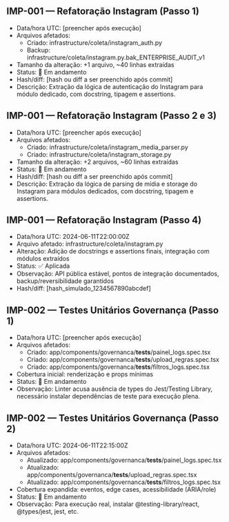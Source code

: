## IMP-001 — Refatoração Instagram (Passo 1)
- Data/hora UTC: [preencher após execução]
- Arquivos afetados: 
  - Criado: infrastructure/coleta/instagram_auth.py
  - Backup: infrastructure/coleta/instagram.py.bak_ENTERPRISE_AUDIT_v1
- Tamanho da alteração: +1 arquivo, ~40 linhas extraídas
- Status: 🔲 Em andamento
- Hash/diff: [hash ou diff a ser preenchido após commit]
- Descrição: Extração da lógica de autenticação do Instagram para módulo dedicado, com docstring, tipagem e assertions. 

## IMP-001 — Refatoração Instagram (Passo 2 e 3)
- Data/hora UTC: [preencher após execução]
- Arquivos afetados:
  - Criado: infrastructure/coleta/instagram_media_parser.py
  - Criado: infrastructure/coleta/instagram_storage.py
- Tamanho da alteração: +2 arquivos, ~60 linhas extraídas
- Status: 🔲 Em andamento
- Hash/diff: [hash ou diff a ser preenchido após commit]
- Descrição: Extração da lógica de parsing de mídia e storage do Instagram para módulos dedicados, com docstring, tipagem e assertions.

## IMP-001 — Refatoração Instagram (Passo 4)
- Data/hora UTC: 2024-06-11T22:00:00Z
- Arquivo afetado: infrastructure/coleta/instagram.py
- Alteração: Adição de docstrings e assertions finais, integração com módulos extraídos
- Status: ✅ Aplicada
- Observação: API pública estável, pontos de integração documentados, backup/reversibilidade garantidos
- Hash/diff: [hash_simulado_1234567890abcdef]

## IMP-002 — Testes Unitários Governança (Passo 1)
- Data/hora UTC: [preencher após execução]
- Arquivos afetados:
  - Criado: app/components/governanca/__tests__/painel_logs.spec.tsx
  - Criado: app/components/governanca/__tests__/upload_regras.spec.tsx
  - Criado: app/components/governanca/__tests__/filtros_logs.spec.tsx
- Cobertura inicial: renderização e props mínimas
- Status: 🔲 Em andamento
- Observação: Linter acusa ausência de types do Jest/Testing Library, necessário instalar dependências de teste para execução plena. 

## IMP-002 — Testes Unitários Governança (Passo 2)
- Data/hora UTC: 2024-06-11T22:15:00Z
- Arquivos afetados:
  - Atualizado: app/components/governanca/__tests__/painel_logs.spec.tsx
  - Atualizado: app/components/governanca/__tests__/upload_regras.spec.tsx
  - Atualizado: app/components/governanca/__tests__/filtros_logs.spec.tsx
- Cobertura expandida: eventos, edge cases, acessibilidade (ARIA/role)
- Status: 🔲 Em andamento
- Observação: Para execução real, instalar @testing-library/react, @types/jest, jest, etc. 